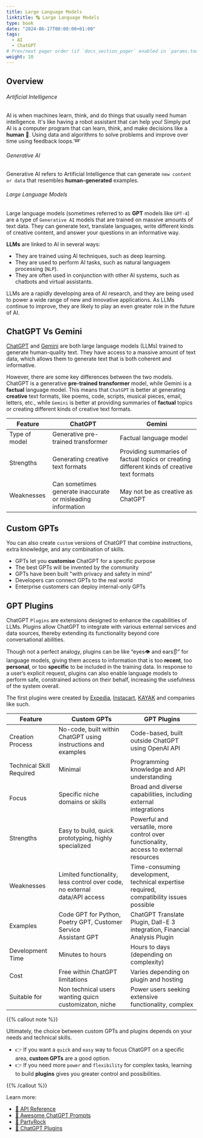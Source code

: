 ```yaml
---
title: Large Language Models
linktitle: 🔠 Large Language Models
type: book
date: "2024-06-17T00:00:00+01:00"
tags:
  - AI
  - ChatGPT
# Prev/next pager order (if `docs_section_pager` enabled in `params.toml`)
weight: 10
---
```


<!--more-->
## Overview

###### Artificial Intelligence

AI is when machines learn, think, and do things that usually need human intelligence. It's like having a robot assistant that can help you!
Simply put AI is a computer program that can learn, think, and make decisions like a **human** 🧠. Using data and algorithms to solve problems and improve over time using feedback loops.➿

###### Generative AI

Generative AI refers to Artificial Intelligence that can generate ```new content or data``` that resembles **human-generated** examples.

###### Large Language Models 

Large language models (sometimes referred to as **GPT** models like ```GPT-4```) are a type of ```Generative AI``` models that are trained on massive amounts of text data. They can generate text, translate languages, write different kinds of creative content, and answer your questions in an informative way.
 
**LLMs** are linked to AI in several ways:

* They are trained using Al techniques, such as deep learning.
* They are used to perform AI tasks, such as natural languagem processing (```NLP```).
* They are often used in conjunction with other Al systems, such as chatbots and virtual assistants. 

LLMs are a rapidly developing area of AI research, and they are being used to power a wide range of new and innovative applications. As LLMs continue to improve, they are likely to play an even greater role in the future of AI.

## ChatGPT Vs Gemini

[ChatGPT](https://openai.com/chatgpt/) and [Gemini]() are both large language models (LLMs) trained to generate human-quality text. They have access to a massive amount of text data, which allows them to generate text that is both coherent and informative.

However, there are some key differences between the two models. ChatGPT is a generative **pre-trained transformer** model, while Gemini is a **factual** language model. This means that ```ChatGPT``` is better at generating **creative** text formats, like poems, code, scripts, musical pieces, email, letters, etc., while ```Gemini``` is better at providing summaries of **factual** topics or creating different kinds of creative text formats.

| **Feature**   | **ChatGPT**                                             | **Gemini**                                                                                 |
|---------------|-------------------------------------------------------------|--------------------------------------------------------------------------------------------|
| Type of model | Generative pre\-trained transformer                         | Factual language model                                                                     |
| Strengths     | Generating creative text formats                            | Providing summaries of factual topics or creating different kinds of creative text formats |
| Weaknesses    | Can sometimes generate inaccurate or misleading information | May not be as creative as ChatGPT |

## Custom GPTs

You can also create ```custom``` versions of ChatGPT that combine instructions, extra knowledge, and any combination of skills.
 
* GPTs let you **customise** ChatGPT for a specific purpose
* The best GPTs will be invented by the community
* GPTs have been built \"with privacy and safety in mind\"
* Developers can connect GPTs to the real world
* Enterprise customers can deploy internal-only GPTs

## GPT Plugins

ChatGPT ```Plugins``` are extensions designed to enhance the capabilities of LLMs. Plugins allow ChatGPT to integrate with various external services and data sources, thereby extending its functionality beyond core conversational abilities.

Though not a perfect analogy, plugins can be like “eyes:eye: and ears:ear:”  for language models, giving them access to information that is too **recent**, too **personal**, or too **specific** to be included in the training data. In response to a user’s explicit request, plugins can also enable language models to perform safe, constrained actions on their behalf, increasing the usefulness of the system overall.

 The first plugins were created by [Expedia](https://www.expedia.com/), [Instacart](https://www.instacart.com/), [KAYAK](https://www.kayak.com/) and companies like such.

| **Feature**              | **Custom GPTs**                                                               | **GPT Plugins**                                                                             |
|--------------------------|-------------------------------------------------------------------------------|---------------------------------------------------------------------------------------------|
| Creation Process         | No\-code, built within ChatGPT using instructions and examples                | Code\-based, built outside ChatGPT using OpenAI API                                         |
| Technical Skill Required | Minimal                                                                       | Programming knowledge and API understanding<br>                                             |
| Focus                    | Specific niche domains or skills                                              | Broad and diverse capabilities, including external<br>integrations                          |
| Strengths                | Easy to build, quick prototyping, highly specialized<br>                      | Powerful and versatile, more control over functionality,<br>access to external resources    |
| Weaknesses               | Limited functionality, less control over code, no external<br>data/API access | Time\-consuming development, technical expertise<br>required, compatibility issues possible |
| Examples                 | Code GPT for Python, Poetry GPT, Customer Service<br>Assistant GPT            | ChatGPT Translate Plugin, Dall\-E 3 integration, Financial<br>Analysis Plugin               |
| Development Time         | Minutes to hours<br>                                                          | Hours to days \(depending on complexity\)<br>                                               |
| Cost                     | Free within ChatGPT limitations                                               | Varies depending on plugin and hosting                                                      |
| Suitable for             | Non technical users wanting quicn customizaton, niche                         | Power users seeking extensive functionality, complex                                        |

{{% callout note %}}

Ultimately, the choice between custom GPTs and plugins depends on your needs and technical skills. 
* 👉 If you want a ```quick``` and ```easy``` way to focus ChatGPT on a specific area, **custom GPTs** are a good option. 
* 👉 If you need more ```power``` and ```flexibility``` for complex tasks, learning to build **plugins** gives you greater control and possibilities.

{{% /callout %}}

Learn more: 
* [📖 API Reference](https://platform.openai.com/docs/api-reference/models)
* [🧠 Awesome ChatGPT Prompts](https://prompts.chat/)
* [🥳 PartyRock](https://partyrock.aws)
* [🔌 ChatGPT Plugins](https://openai.com/index/chatgpt-plugins/)